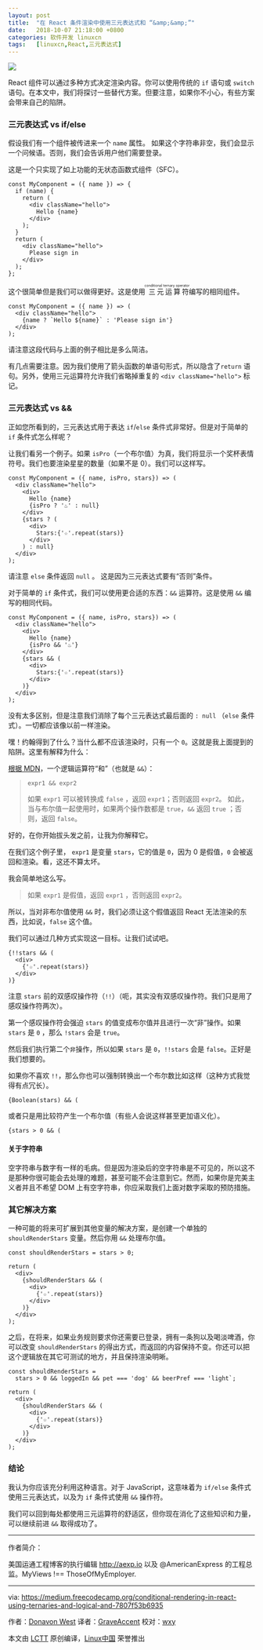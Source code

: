 ```yaml
---
layout: post
title:	"在 React 条件渲染中使用三元表达式和 “&amp;&amp;”"
date:	2018-10-07 21:18:00 +0800 
categories:	软件开发 linuxcn 
tags:	[linuxcn,React,三元表达式]
---
```



![](/Asserts/Images//attachment/album/201810/07/211923fcc9p9ghyvpvqgby.jpg)


React 组件可以通过多种方式决定渲染内容。你可以使用传统的 `if` 语句或 `switch` 语句。在本文中，我们将探讨一些替代方案。但要注意，如果你不小心，有些方案会带来自己的陷阱。


### 三元表达式 vs if/else


假设我们有一个组件被传进来一个 `name` 属性。 如果这个字符串非空，我们会显示一个问候语。否则，我们会告诉用户他们需要登录。


这是一个只实现了如上功能的无状态函数式组件（SFC）。



```
const MyComponent = ({ name }) => {
  if (name) {
    return (
      <div className="hello">
        Hello {name}
      </div>
    );
  }
  return (
    <div className="hello">
      Please sign in
    </div>
  );
};
```

这个很简单但是我们可以做得更好。这是使用<ruby> 三元运算符 <rt>  conditional ternary operator </rt></ruby>编写的相同组件。



```
const MyComponent = ({ name }) => (
  <div className="hello">
    {name ? `Hello ${name}` : 'Please sign in'}
  </div>
);
```

请注意这段代码与上面的例子相比是多么简洁。


有几点需要注意。因为我们使用了箭头函数的单语句形式，所以隐含了`return` 语句。另外，使用三元运算符允许我们省略掉重复的 `<div className="hello">` 标记。


### 三元表达式 vs &&


正如您所看到的，三元表达式用于表达 `if`/`else` 条件式非常好。但是对于简单的 `if` 条件式怎么样呢？


让我们看另一个例子。如果 `isPro`（一个布尔值）为真，我们将显示一个奖杯表情符号。我们也要渲染星星的数量（如果不是 0）。我们可以这样写。



```
const MyComponent = ({ name, isPro, stars}) => (
  <div className="hello">
    <div>
      Hello {name}
      {isPro ? '♨' : null}
    </div>
    {stars ? (
      <div>
        Stars:{'☆'.repeat(stars)}
      </div>
    ) : null}
  </div>
);
```

请注意 `else` 条件返回 `null` 。 这是因为三元表达式要有“否则”条件。


对于简单的 `if` 条件式，我们可以使用更合适的东西：`&&` 运算符。这是使用 `&&` 编写的相同代码。



```
const MyComponent = ({ name, isPro, stars}) => (
  <div className="hello">
    <div>
      Hello {name}
      {isPro && '♨'}
    </div>
    {stars && (
      <div>
        Stars:{'☆'.repeat(stars)}
      </div>
    )}
  </div>
);
```

没有太多区别，但是注意我们消除了每个三元表达式最后面的 `: null` （`else` 条件式）。一切都应该像以前一样渲染。


嘿！约翰得到了什么？当什么都不应该渲染时，只有一个 `0`。这就是我上面提到的陷阱。这里有解释为什么：


[根据 MDN](https://developer.mozilla.org/en-US/docs/Web/JavaScript/Reference/Operators/Logical_Operators)，一个逻辑运算符“和”（也就是 `&&`）：



> 
> `expr1 && expr2`
> 
> 
> 如果 `expr1` 可以被转换成 `false` ，返回 `expr1`；否则返回 `expr2`。 如此，当与布尔值一起使用时，如果两个操作数都是 `true`，`&&` 返回 `true` ；否则，返回 `false`。
> 
> 
> 


好的，在你开始拔头发之前，让我为你解释它。


在我们这个例子里， `expr1` 是变量 `stars`，它的值是 `0`，因为 0 是假值，`0` 会被返回和渲染。看，这还不算太坏。


我会简单地这么写。



> 
> 如果 `expr1` 是假值，返回 `expr1` ，否则返回 `expr2`。
> 
> 
> 


所以，当对非布尔值使用 `&&` 时，我们必须让这个假值返回 React 无法渲染的东西，比如说，`false` 这个值。


我们可以通过几种方式实现这一目标。让我们试试吧。



```
{!!stars && (
  <div>
    {'☆'.repeat(stars)}
  </div>
)}
```

注意 `stars` 前的双感叹操作符（`!!`）（呃，其实没有双感叹操作符。我们只是用了感叹操作符两次）。


第一个感叹操作符会强迫 `stars` 的值变成布尔值并且进行一次“非”操作。如果 `stars` 是 `0` ，那么 `!stars` 会是 `true`。


然后我们执行第二个`非`操作，所以如果 `stars` 是 `0`，`!!stars` 会是 `false`。正好是我们想要的。


如果你不喜欢 `!!`，那么你也可以强制转换出一个布尔数比如这样（这种方式我觉得有点冗长）。



```
{Boolean(stars) && (
```

或者只是用比较符产生一个布尔值（有些人会说这样甚至更加语义化）。



```
{stars > 0 && (
```

#### 关于字符串


空字符串与数字有一样的毛病。但是因为渲染后的空字符串是不可见的，所以这不是那种你很可能会去处理的难题，甚至可能不会注意到它。然而，如果你是完美主义者并且不希望 DOM 上有空字符串，你应采取我们上面对数字采取的预防措施。


### 其它解决方案


一种可能的将来可扩展到其他变量的解决方案，是创建一个单独的 `shouldRenderStars` 变量。然后你用 `&&` 处理布尔值。



```
const shouldRenderStars = stars > 0;
```


```
return (
  <div>
    {shouldRenderStars && (
      <div>
        {'☆'.repeat(stars)}
      </div>
    )}
  </div>
);
```

之后，在将来，如果业务规则要求你还需要已登录，拥有一条狗以及喝淡啤酒，你可以改变 `shouldRenderStars` 的得出方式，而返回的内容保持不变。你还可以把这个逻辑放在其它可测试的地方，并且保持渲染明晰。



```
const shouldRenderStars = 
  stars > 0 && loggedIn && pet === 'dog' && beerPref === 'light`;
```


```
return (
  <div>
    {shouldRenderStars && (
      <div>
        {'☆'.repeat(stars)}
      </div>
    )}
  </div>
);
```

### 结论


我认为你应该充分利用这种语言。对于 JavaScript，这意味着为 `if/else` 条件式使用三元表达式，以及为 `if` 条件式使用 `&&` 操作符。


我们可以回到每处都使用三元运算符的舒适区，但你现在消化了这些知识和力量，可以继续前进 `&&` 取得成功了。




---


作者简介：


美国运通工程博客的执行编辑 <http://aexp.io> 以及 @AmericanExpress 的工程总监。MyViews !== ThoseOfMyEmployer.




---


via: <https://medium.freecodecamp.org/conditional-rendering-in-react-using-ternaries-and-logical-and-7807f53b6935>


作者：[Donavon West](https://medium.freecodecamp.org/@donavon) 译者：[GraveAccent](https://github.com/GraveAccent) 校对：[wxy](https://github.com/wxy)


本文由 [LCTT](https://github.com/LCTT/TranslateProject) 原创编译，[Linux中国](https://linux.cn/) 荣誉推出
